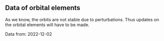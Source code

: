 ## Data of orbital elements

As we know, the orbits are not stable due to perturbations. Thus updates on the orbital elements will have to be made.


Data from: 2022-12-02